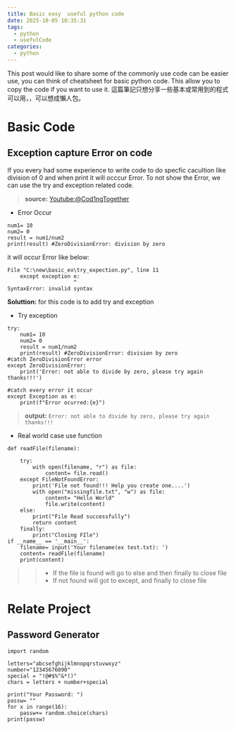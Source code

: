 ```yaml
---
title: Basic easy  useful python code
date: 2025-10-05 10:35:31
tags:
  - python
  - usefulCode
categories:
  - python 
---
```


This post would like to share some of the commonly use code can be easier use, you can think of cheatsheet for basic python code. This allow you to copy the code if you want to use it.
這篇筆記只想分享一些基本或常用到的程式可以用，，可以想成懶人包。


# Basic Code

## Exception capture Error on code

If you every had some experience to write code to do specfic cacultion like division of 0 and when print it will occcur Error. To not show the Error, we can use the try and exception related code. 

> **source:** [Youtube:@Cod1ngTogether](https://www.youtube.com/@Cod1ngTogether/shorts)

- Error Occur 
```
num1= 10
num2= 0
result = num1/num2
print(result) #ZeroDivisionError: division by zero
```
it will occur Error like below:
```
File "C:\new\basic_ex\try_expection.py", line 11
    except exception e:
                     ^
SyntaxError: invalid syntax
```

**Soluttion:** for this code is to add try and exception

- Try exception
```
try:
    num1= 10
    num2= 0
    result = num1/num2
    print(result) #ZeroDivisionError: division by zero
#catch ZeroDivisionError error
except ZeroDivisionError:
    print('Error: not able to divide by zero, please try again thanks!!!')

#catch every error it occur
except Exception as e:
    print(f"Error ocurred:{e}")
```

> **output:** `Error: not able to divide by zero, please try again thanks!!!`

- Real world case use function
```
def readFile(filename):

    try:
        with open(filename, "r") as file:
            content= file.read()
    except FileNotFoundError:
        print('File not found!!! Help you create one....')
        with open("missingfile.txt", "w") as file:
            content= "Hello World"
            file.write(content)
    else:
        print("File Read successfully")
        return content
    finally:
        print("Closing FIle")
if __name__ == '__main__':
    filename= input('Your filename(ex test.txt): ')
    content= readFile(filename)
    print(content)
```

>> - If the file is found will go to else and then finally to close file
>> - If not found will got to except, and finally to close file


# Relate Project

## Password Generator 
```
import random

letters="abcsefghijklmnopqrstuvwxyz"
number="12345676890"
special = "!@#$%^&*()"
chars = letters + number+special

print("Your Password: ")
passw= ""
for x in range(16):
    passw+= random.choice(chars)
print(passw)


```